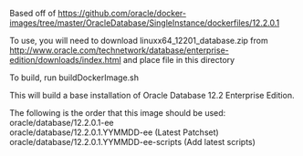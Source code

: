 Based off of https://github.com/oracle/docker-images/tree/master/OracleDatabase/SingleInstance/dockerfiles/12.2.0.1

To use, you will need to download linuxx64_12201_database.zip from http://www.oracle.com/technetwork/database/enterprise-edition/downloads/index.html and place file in this directory

To build, run buildDockerImage.sh

This will build a base installation of Oracle Database 12.2 Enterprise Edition.   

The following is the order that this image should be used:  
      oracle/database/12.2.0.1-ee  
      oracle/database/12.2.0.1.YYMMDD-ee (Latest Patchset)  
      oracle/database/12.2.0.1.YYMMDD-ee-scripts (Add latest scripts)  


